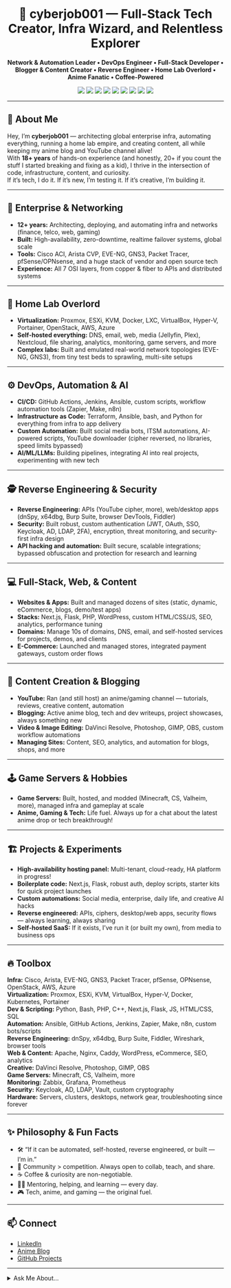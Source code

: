 <h1 align="center">👾 cyberjob001 — Full-Stack Tech Creator, Infra Wizard, and Relentless Explorer</h1>
<p align="center">
  <b>Network & Automation Leader • DevOps Engineer • Full-Stack Developer • Blogger & Content Creator • Reverse Engineer • Home Lab Overlord • Anime Fanatic • Coffee-Powered</b>
</p>

<p align="center">
  <img src="https://img.shields.io/badge/Infra%20%26%20Net-Enterprise%20to%20Home%20Lab-blue?style=flat-square" />
  <img src="https://img.shields.io/badge/Automation-DevOps%2C%20AI%2C%20No--Code%2FCustom-ff69b4?style=flat-square" />
  <img src="https://img.shields.io/badge/Reverse%20Engineering-APIs%2C%20Apps%2C%20Ciphers-purple?style=flat-square" />
  <img src="https://img.shields.io/badge/Full--Stack-Web%2C%20Ecomm%2C%20Custom-green?style=flat-square" />
  <img src="https://img.shields.io/badge/Content%20Creator-YouTube%2C%20Blogging%2C%20Video-orange?style=flat-square" />
  <img src="https://img.shields.io/badge/Creative-Video%2FImage%20Editing-ffd600?style=flat-square" />
  <img src="https://img.shields.io/badge/Cloud%20%26%20AI-Home%20Lab%2C%20LLMs%2C%20ML-6f42c1?style=flat-square" />
  <img src="https://img.shields.io/badge/Anime%20%26%20Gaming-Tech%20Fuel-8e44ad?style=flat-square" />
  <img src="https://img.shields.io/badge/Coffee-Powered-%23ffda79?style=flat-square" />
</p>

---

## 🌌 About Me

Hey, I’m **cyberjob001** — architecting global enterprise infra, automating everything, running a home lab empire, and creating content, all while keeping my anime blog and YouTube channel alive!  
With **18+ years** of hands-on experience (and honestly, 20+ if you count the stuff I started breaking and fixing as a kid), I thrive in the intersection of code, infrastructure, content, and curiosity.  
If it’s tech, I do it. If it’s new, I’m testing it. If it’s creative, I’m building it.

---

## 🏢 Enterprise & Networking

- **12+ years:** Architecting, deploying, and automating infra and networks (finance, telco, web, gaming)
- **Built:** High-availability, zero-downtime, realtime failover systems, global scale
- **Tools:** Cisco ACI, Arista CVP, EVE-NG, GNS3, Packet Tracer, pfSense/OPNsense, and a huge stack of vendor and open source tech
- **Experience:** All 7 OSI layers, from copper & fiber to APIs and distributed systems

---

## 🏡 Home Lab Overlord

- **Virtualization:** Proxmox, ESXi, KVM, Docker, LXC, VirtualBox, Hyper-V, Portainer, OpenStack, AWS, Azure
- **Self-hosted everything:** DNS, email, web, media (Jellyfin, Plex), Nextcloud, file sharing, analytics, monitoring, game servers, and more
- **Complex labs:** Built and emulated real-world network topologies (EVE-NG, GNS3), from tiny test beds to sprawling, multi-site setups

---

## ⚙️ DevOps, Automation & AI

- **CI/CD:** GitHub Actions, Jenkins, Ansible, custom scripts, workflow automation tools (Zapier, Make, n8n)
- **Infrastructure as Code:** Terraform, Ansible, bash, and Python for everything from infra to app delivery
- **Custom Automation:** Built social media bots, ITSM automations, AI-powered scripts, YouTube downloader (cipher reversed, no libraries, speed limits bypassed)
- **AI/ML/LLMs:** Building pipelines, integrating AI into real projects, experimenting with new tech

---

## 🕵️ Reverse Engineering & Security

- **Reverse Engineering:** APIs (YouTube cipher, more), web/desktop apps (dnSpy, x64dbg, Burp Suite, browser DevTools, Fiddler)
- **Security:** Built robust, custom authentication (JWT, OAuth, SSO, Keycloak, AD, LDAP, 2FA), encryption, threat monitoring, and security-first infra design
- **API hacking and automation:** Built secure, scalable integrations; bypassed obfuscation and protection for research and learning

---

## 💻 Full-Stack, Web, & Content

- **Websites & Apps:** Built and managed dozens of sites (static, dynamic, eCommerce, blogs, demo/test apps)
- **Stacks:** Next.js, Flask, PHP, WordPress, custom HTML/CSS/JS, SEO, analytics, performance tuning
- **Domains:** Manage 10s of domains, DNS, email, and self-hosted services for projects, demos, and clients
- **E-Commerce:** Launched and managed stores, integrated payment gateways, custom order flows

---

## 🎥 Content Creation & Blogging

- **YouTube:** Ran (and still host) an anime/gaming channel — tutorials, reviews, creative content, automation
- **Blogging:** Active anime blog, tech and dev writeups, project showcases, always something new
- **Video & Image Editing:** DaVinci Resolve, Photoshop, GIMP, OBS, custom workflow automations
- **Managing Sites:** Content, SEO, analytics, and automation for blogs, shops, and more

---

## 🕹️ Game Servers & Hobbies

- **Game Servers:** Built, hosted, and modded (Minecraft, CS, Valheim, more), managed infra and gameplay at scale
- **Anime, Gaming & Tech:** Life fuel. Always up for a chat about the latest anime drop or tech breakthrough!

---

## 🏗️ Projects & Experiments

- **High-availability hosting panel:** Multi-tenant, cloud-ready, HA platform in progress!
- **Boilerplate code:** Next.js, Flask, robust auth, deploy scripts, starter kits for quick project launches
- **Custom automations:** Social media, enterprise, daily life, and creative AI hacks
- **Reverse engineered:** APIs, ciphers, desktop/web apps, security flows — always learning, always sharing
- **Self-hosted SaaS:** If it exists, I’ve run it (or built my own), from media to business ops

---

## 🔥 Toolbox

**Infra:** Cisco, Arista, EVE-NG, GNS3, Packet Tracer, pfSense, OPNsense, OpenStack, AWS, Azure  
**Virtualization:** Proxmox, ESXi, KVM, VirtualBox, Hyper-V, Docker, Kubernetes, Portainer  
**Dev & Scripting:** Python, Bash, PHP, C++, Next.js, Flask, JS, HTML/CSS, SQL  
**Automation:** Ansible, GitHub Actions, Jenkins, Zapier, Make, n8n, custom bots/scripts  
**Reverse Engineering:** dnSpy, x64dbg, Burp Suite, Fiddler, Wireshark, browser tools  
**Web & Content:** Apache, Nginx, Caddy, WordPress, eCommerce, SEO, analytics  
**Creative:** DaVinci Resolve, Photoshop, GIMP, OBS  
**Game Servers:** Minecraft, CS, Valheim, more  
**Monitoring:** Zabbix, Grafana, Prometheus  
**Security:** Keycloak, AD, LDAP, Vault, custom cryptography  
**Hardware:** Servers, clusters, desktops, network gear, troubleshooting since forever

---

## ✨ Philosophy & Fun Facts

- 🛠️ “If it can be automated, self-hosted, reverse engineered, or built — I’m in.”
- 🤝 Community > competition. Always open to collab, teach, and share.
- ☕ Coffee & curiosity are non-negotiable.
- 🧑‍🎓 Mentoring, helping, and learning — every day.
- 🎮 Tech, anime, and gaming — the original fuel.

---

## 📫 Connect

- [LinkedIn](https://www.linkedin.com/) <!-- Add your LinkedIn -->
- [Anime Blog](#) <!-- Add your blog if you want -->
- [GitHub Projects](#) <!-- Pin your favorite repos -->

---

<details>
  <summary>Ask Me About...</summary>

  - Building or emulating enterprise/home infra
  - DevOps, CI/CD, automation, and AI in your life
  - Full-stack web, eCommerce, and content workflows
  - Video/image editing, creative content, and managing multi-channel brands
  - Reverse engineering (APIs, ciphers, apps)
  - Game server setup, modding, and hosting
  - OSI layers, security, custom auth, and best self-hosted tools
  - Tech, anime, and anything you want to geek out about!
</details>

